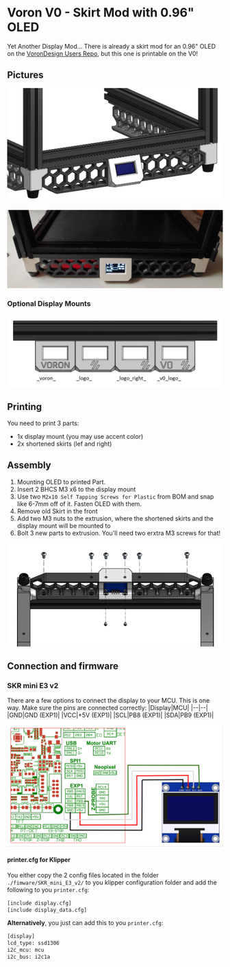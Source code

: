 
# Voron V0 - Skirt Mod with 0.96" OLED
Yet Another Display Mod...
There is already a skirt mod for an 0.96" OLED on the [VoronDesign Users Repo](https://github.com/VoronDesign/VoronUsers/tree/master/printer_mods/), but this one is printable on the V0!

## Pictures

![CAD](/voron_v0/0.96_OLED_Skirt_Mod/images/cad_view.png?raw=true)

![REAL](/voron_v0/0.96_OLED_Skirt_Mod/images/live_view.png?raw=true)

### Optional Display Mounts
![VARS](/voron_v0/0.96_OLED_Skirt_Mod/images/vars_view.png?raw=true)


## Printing

You need to print 3 parts:
- 1x display mount (you may use accent color)
- 2x shortened skirts (lef and right)

## Assembly
 1. Mounting OLED to printed Part.
 2. Insert 2 BHCS M3 x6 to the display mount
 3. Use two `M2x10 Self Tapping Screws for Plastic` from BOM and snap like 6-7mm off of it. Fasten OLED with them.
 2. Remove old Skirt in the front
 3. Add two M3 nuts to the extrusion, where the shortened skirts and the display mount will be mounted to
 4. Bolt 3 new parts to extrusion.
You'll need two erxtra M3 screws for that!

![EXPLODED](/voron_v0/0.96_OLED_Skirt_Mod/images/exploded_view.png?raw=true)

## Connection and firmware
### SKR mini E3 v2
There are a few options to connect the display to your MCU. This is one way.
Make sure the pins are connected correctly:
|Display|MCU|
|--|--|
|GND|GND (EXP1)|
|VCC|+5V (EXP1)|
|SCL|PB8 (EXP1)|
|SDA|PB9 (EXP1)|

![CONNECTION](/voron_v0/0.96_OLED_Skirt_Mod/images/connection_skr_mini_e3_v2.png?raw=true)

#### printer.cfg for Klipper
You either copy the 2 config files located in the folder `./fimware/SKR_mini_E3_v2/` to you klipper configuration folder and add the following to you `printer.cfg`:
```
[include display.cfg]
[include display_data.cfg]
```
**Alternatively**, you just can add this to you `printer.cfg`:
```
[display]
lcd_type: ssd1306
i2c_mcu: mcu
i2c_bus: i2c1a
```